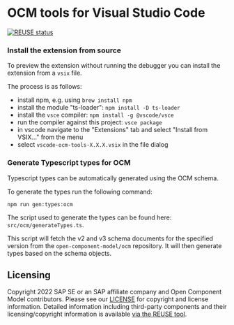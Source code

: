 # OCM tools for Visual Studio Code

[![REUSE status](https://api.reuse.software/badge/github.com/open-component-model/vscode-ocm-tools)](https://api.reuse.software/info/github.com/open-component-model/vscode-ocm-tools)

### Install the extension from source

To preview the extension without running the debugger you can install the extension from a `vsix` file.

The process is as follows:
- install npm, e.g. using `brew install npm`
- install the module "ts-loader": `npm install -D ts-loader`
- install the `vsce` compiler: `npm install -g @vscode/vsce`
- run the compiler against this project: `vsce package`
- in vscode navigate to the "Extensions" tab and select "Install from VSIX..." from the menu
- select `vscode-ocm-tools-X.X.X.vsix` in the file dialog 

### Generate Typescript types for OCM

Typescript types can be automatically generated using the OCM schema.

To generate the types run the following command:

`npm run gen:types:ocm`

The script used to generate the types can be found here: `src/ocm/generateTypes.ts`.

This script will fetch the v2 and v3 schema documents for the specified version from the `open-component-model/ocm` repository. It will then generate types based on the schema objects.

## Licensing

Copyright 2022 SAP SE or an SAP affiliate company and Open Component Model contributors.
Please see our [LICENSE](LICENSE) for copyright and license information.
Detailed information including third-party components and their licensing/copyright information is available [via the REUSE tool](https://api.reuse.software/info/github.com/open-component-model/<repo-name>).
